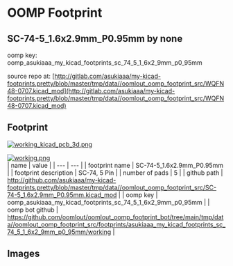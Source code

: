 # OOMP Footprint  
## SC-74-5_1.6x2.9mm_P0.95mm  by none  
  
oomp key: oomp_asukiaaa_my_kicad_footprints_sc_74_5_1_6x2_9mm_p0_95mm  
  
source repo at: [http://gitlab.com/asukiaaa/my-kicad-footprints.pretty/blob/master/tmp/data//oomlout_oomp_footprint_src/WQFN48-0707.kicad_mod](http://gitlab.com/asukiaaa/my-kicad-footprints.pretty/blob/master/tmp/data//oomlout_oomp_footprint_src/WQFN48-0707.kicad_mod)  
## Footprint  
  
[![working_kicad_pcb_3d.png](working_kicad_pcb_3d_600.png)](working_kicad_pcb_3d.png)  
  
[![working.png](working_600.png)](working.png)  
| name | value | 
| --- | --- | 
| footprint name | SC-74-5_1.6x2.9mm_P0.95mm | 
| footprint description | SC-74, 5 Pin | 
| number of pads | 5 | 
| github path | http://github.com/asukiaaa/my-kicad-footprints.pretty/blob/master/tmp/data//oomlout_oomp_footprint_src/SC-74-5_1.6x2.9mm_P0.95mm.kicad_mod | 
| oomp key | oomp_asukiaaa_my_kicad_footprints_sc_74_5_1_6x2_9mm_p0_95mm | 
| oomp bot github | https://github.com/oomlout/oomlout_oomp_footprint_bot/tree/main/tmp/data//oomlout_oomp_footprint_src/footprints/asukiaaa_my_kicad_footprints_sc_74_5_1_6x2_9mm_p0_95mm/working | 
## Images  
